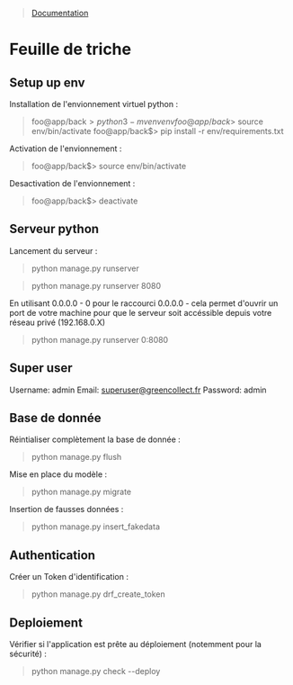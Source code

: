 > [Documentation](../README.md)

# Feuille de triche

## Setup up env
Installation de l'envionnement virtuel python :
> foo@app/back$> python3 -m venv env
> foo@app/back$> source env/bin/activate
> foo@app/back$> pip install -r env/requirements.txt

Activation de l'envionnement :
> foo@app/back$> source env/bin/activate

Desactivation de l'envionnement : 
> foo@app/back$> deactivate

## Serveur python

Lancement du serveur :
> python manage.py runserver

> python manage.py runserver 8080

En utilisant 0.0.0.0 - 0 pour le raccourci 0.0.0.0 - cela permet d'ouvrir un port de votre machine pour que le serveur soit accéssible depuis votre réseau privé (192.168.0.X)
> python manage.py runserver 0:8080

## Super user
Username: admin
Email: superuser@greencollect.fr
Password: admin

## Base de donnée
Réintialiser complètement la base de donnée : 
> python manage.py flush

Mise en place du modèle : 
> python manage.py migrate

Insertion de fausses données : 
> python manage.py insert_fakedata

## Authentication
Créer un Token d'identification : 
> python manage.py drf_create_token <username>

## Deploiement
Vérifier si l'application est prête au déploiement (notemment pour la sécurité) :
> python manage.py check --deploy